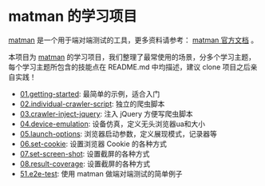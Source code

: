 # matman 的学习项目

[matman](https://github.com/matmanjs/matman) 是一个用于端对端测试的工具，更多资料请参考： [matman 官方文档](https://matmanjs.github.io/matman/) 。


本项目为 [matman](https://github.com/matmanjs/matman) 的学习项目，我们整理了最常使用的场景，分多个学习主题，每个学习主题所包含的技能点在 README.md 中均描述，建议 clone 项目之后亲自实践！

- [01.getting-started](./01.getting-started): 最简单的示例，适合入门
- [02.individual-crawler-script](./02.individual-crawler-script): 独立的爬虫脚本
- [03.crawler-inject-jquery](./03.crawler-inject-jquery): 注入 jQuery 方便写爬虫脚本
- [04.device-emulation](./04.device-emulation): 设备仿真，定义无头浏览器ua和大小
- [05.launch-options](./05.launch-options): 浏览器启动参数，定义展现模式，记录器等
- [06.set-cookie](./06.set-cookie): 设置浏览器 Cookie 的各种方式
- [07.set-screen-shot](./07.set-screen-shot): 设置截屏的各种方式
- [08.result-coverage](./08.result-coverage): 设置截屏的各种方式
- [51.e2e-test](./51.e2e-test): 使用 matman 做端对端测试的简单例子


